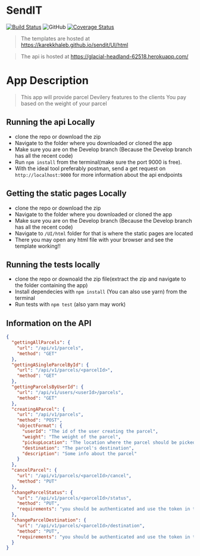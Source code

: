# SendIT

[![Build Status](https://travis-ci.org/karekkhaleb/sendit.svg?branch=api-endpoint)](https://travis-ci.org/karekkhaleb/sendit)
![GitHub](https://img.shields.io/github/license/mashape/apistatus.svg)
[![Coverage Status](https://coveralls.io/repos/github/karekkhaleb/sendit/badge.png?branch=Develop)](https://coveralls.io/github/karekkhaleb/sendit?branch=Develop)

> The templates are hosted at https://karekkhaleb.github.io/sendit/UI/html

> The api is hosted at https://glacial-headland-62518.herokuapp.com/


# App Description
> This app will provide parcel Devilery features to the clients
> You pay based on the weight of your parcel

## Running the api Locally

* clone the repo or download the zip
* Navigate to the folder where you downloaded or cloned the app
* Make sure you are on the Develop branch (Because the Develop branch has all the recent code)
* Run `npm install` from the terminal(make sure the port 9000 is free).
* With the ideal tool preferably postman, send a get request on `http://localhost:9000` for more information about the api endpoints

## Getting the static pages Locally

* clone the repo or download the zip
* Navigate to the folder where you downloaded or cloned the app
* Make sure you are on the Develop branch (Because the Develop branch has all the recent code)
* Navigate to `/UI/html` folder for that is where the static pages are located
* There you may open any html file with your browser and see the template working!!

## Running the tests locally 
* clone the repo or downoald the zip file(extract the zip and navigate to the folder containing the app)
* Install dependecies with `npm install` (You can also use yarn) from the terminal
* Run tests with `npm test` (also yarn may work)


## Information on the API


```json
{
  "gettingAllParcels": {
    "url": "/api/v1/parcels",
    "method": "GET"
  },
  "gettingASingleParcelById": {
    "url": "/api/v1/parcels/<parcelId>",
    "method": "GET"
  },
  "gettingParcelsByUserId": {
    "url": "/api/v1/users/<userId>/parcels",
    "method": "GET"
  },
  "creatingAParcel": {
    "url": "/api/v1/parcels",
    "method": "POST",
    "objectFormat": {
      "userId": "The id of the user creating the parcel",
      "weight": "The weight of the parcel",
      "pickupLocation": "The location where the parcel should be picked up",
      "destination": "The parcel's destination",
      "description": "Some info about the parcel"
    }
  },
  "cancelParcel": {
    "url": "/api/v1/parcels/<parcelId>/cancel",
    "method": "PUT"
  },
  "changeParcelStatus": {
    "url": "/api/v1/parcels/<parcelId>/status",
    "method": "PUT",
    "requirements": "you should be authenticated and use the token in the header"
  },
  "changeParcelDestination": {
    "url": "/api/v1/parcels/<parcelId>/destination",
    "method": "PUT",
    "requirements": "you should be authenticated and use the token in the header"
  }
}

```
